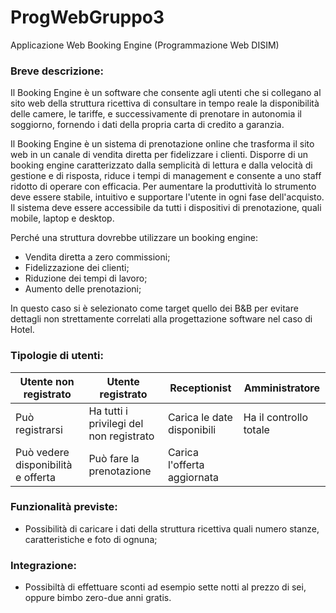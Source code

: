 # ProgWebGruppo3
Applicazione Web Booking Engine (Programmazione Web DISIM)

### Breve descrizione:
Il Booking Engine è un software che consente agli utenti che si collegano al sito web della struttura ricettiva di consultare in tempo reale la disponibilità delle camere, le tariffe, e successivamente di prenotare in autonomia il soggiorno, fornendo i dati della propria carta di credito a garanzia.

Il Booking Engine è un sistema di prenotazione online che trasforma il sito web in un canale di vendita diretta per fidelizzare i clienti. Disporre di un booking engine caratterizzato dalla semplicità di lettura e dalla velocità di gestione e di risposta, riduce i tempi di management e consente a uno staff ridotto di operare con efficacia. Per aumentare la produttività lo strumento deve essere stabile, intuitivo e supportare l'utente in ogni fase dell'acquisto. Il sistema deve essere accessibile da tutti i dispositivi di prenotazione, quali mobile, laptop e desktop.

Perché una struttura dovrebbe utilizzare un booking engine:  
- Vendita diretta a zero commissioni;  
- Fidelizzazione dei clienti;  
- Riduzione dei tempi di lavoro;  
- Aumento delle prenotazioni;

In questo caso si è selezionato come target quello dei B&B per evitare dettagli non strettamente correlati alla progettazione software nel caso di Hotel.

### Tipologie di utenti:

|Utente non registrato|Utente registrato|Receptionist|Amministratore|
|---|---|---|---|
|Può registrarsi|Ha tutti i privilegi del non registrato|Carica le date disponibili|Ha il controllo totale|
|Può vedere disponibilità e offerta|Può fare la prenotazione|Carica l'offerta aggiornata||

### Funzionalità previste:
- Possibilità di caricare i dati della struttura ricettiva quali numero stanze, caratteristiche e foto di ognuna;

### Integrazione:
- Possibiltà di effettuare sconti ad esempio sette notti al prezzo di sei, oppure bimbo zero-due anni gratis.
